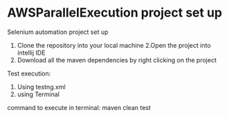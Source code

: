 # AWSParallelExecution project set up
Selenium automation project set up

1. Clone the repository into your local machine
2.Open the project into intellij IDE
3. Download all the maven dependencies by right clicking on the project

Test execution:
1. Using testng.xml
2. using Terminal

command to execute in terminal:
maven clean test
